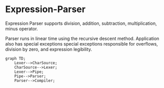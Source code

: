 # Expression-Parser

Expression Parser supports division, addition, subtraction, multiplication, minus operator.

Parser runs in linear time using the recursive descent method. Application also has special exceptions special exceptions responsible for overflows, division by zero, and expression legibility. 

```mermaid
graph TD;
    Lexer-->CharSource;
    CharSource-->Lexer;
    Lexer-->Pipe;
    Pipe-->Parser;
    Parser-->Compiler;
```
